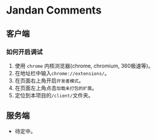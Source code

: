 # Jandan Comments

## 客户端

### 如何开启调试

1. 使用 `chrome` 内核浏览器(chrome, chromium, 360极速等)。
2. 在地址栏中输入`chrome://extensions/`。
3. 在页面右上角开启`开发者模式`。
4. 在页面左上角点击`加载未打包的扩展`。
5. 定位到本项目的`/client/`文件夹。

## 服务端

* 待定中。